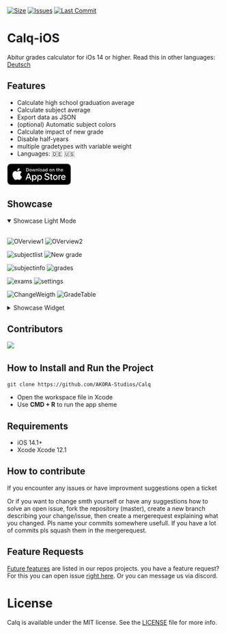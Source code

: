 [![Size](https://img.shields.io/github/repo-size/AKORA-Studios/Calq?color=428FE3&label=SIZE&style=for-the-badge)](https://apps.apple.com/tt/app/calq-abiturnoten/id1605925893?uo=2)
[![Issues](https://img.shields.io/github/issues/AKORA-Studios/Calq?color=428FE3&label=Issues&style=for-the-badge)](https://apps.apple.com/tt/app/calq-abiturnoten/id1605925893?uo=2)
[![Last Commit](https://img.shields.io/github/last-commit/AKORA-Studios/Calq/master?color=428FE3&label=lastcommit&style=for-the-badge)](https://apps.apple.com/tt/app/calq-abiturnoten/id1605925893?uo=2)

# Calq-iOS

Abitur grades calculator for iOs 14 or higher.
Read this in other languages: [Deutsch](https://github.com/AKORA-Studios/Calq/blob/master/README.md)

## Features

- Calculate high school graduation average
- Calculate subject average
- Export data as JSON
- (optional) Automatic subject colors
- Calculate impact of new grade
- Disable half-years
- multiple gradetypes with variable weight
- Languages: 🇩🇪 🇺🇸

[<img src="images/appstoreImage_en.svg" height="50">](https://apps.apple.com/tt/app/calq-abiturnoten/id1605925893?uo=2)
<br>

## Showcase

<details open>
<summary>Showcase Light Mode</summary>
<br>
  
![OVerview1](https://media.discordapp.net/attachments/867129329363976212/1181642309104844810/simulator_screenshot_B6BA853F-6491-4845-9200-9009F0B4CD6C.png?ex=6581cd28&is=656f5828&hm=045cbfe5428f477e23daab9157afd518bdfc665b2d35429f1194acfb0a38f20b&=&format=webp&quality=lossless&?width=310&height=670)
![OVerview2](https://media.discordapp.net/attachments/867129329363976212/1181642330911031377/simulator_screenshot_63871C5F-A121-4611-AE6E-96041F30A27B.png?ex=6581cd2d&is=656f582d&hm=14ad2f0ce8c0defe2dc3a3d4b4c7e24f724473b81f93cfff22a4f36ced58d813&=&format=webp&quality=lossless&?width=310&height=670)


![subjectlist](https://media.discordapp.net/attachments/867129329363976212/1075423170997260389/Simulator_Screen_Shot_iPhone_14_Pro_2023_02_15_at_06_12_50.png?width=309&height=669)
![New grade](https://media.discordapp.net/attachments/867129329363976212/1181642373671944202/simulator_screenshot_AD3B891F-D12B-48F8-9C46-90AAEF432883.png?ex=6581cd37&is=656f5837&hm=89dfbd344f5e8c7bde91c0108d7257e24cb7927931400ea6c21280c5ca0d3fc0&=&format=webp&quality=lossless&width=310&height=670)

![subjectinfo](https://media.discordapp.net/attachments/867129329363976212/1181642354856304732/simulator_screenshot_F71AC8A0-E966-47C3-ADC8-25F45C1BF609.png?ex=6581cd33&is=656f5833&hm=8bf3458905f54fe187d5157980c2a9a606621cfb23ee5bd474ccc3868384b2bd&=&format=webp&quality=lossless&width=310&height=670)
![grades](https://media.discordapp.net/attachments/867129329363976212/1075423173002149948/Simulator_Screen_Shot_iPhone_14_Pro_2023_02_15_at_06_11_17.png?width=309&height=669)

![exams](https://media.discordapp.net/attachments/867129329363976212/1181642395721408612/simulator_screenshot_C9AA268D-D384-47C0-8D81-8545897A8754.png?ex=6581cd3c&is=656f583c&hm=d79e33e2484582570f520ea72a60a6bfc1d71e52c6f9d32c887139edd83253f6&=&format=webp&quality=lossless&width=309&height=669)
![settings](https://media.discordapp.net/attachments/867129329363976212/1152266563207041085/simulator_screenshot_AB5F2062-7062-4D30-B422-A1D7F5878590.png?width=309&height=669)

![ChangeWeigth](https://media.discordapp.net/attachments/867129329363976212/1110268846188806204/Simulator_Screenshot_-_iPhone_14_-_2023-05-22_at_20.10.43.png?width=310&height=670)
![GradeTable](https://media.discordapp.net/attachments/867129329363976212/1121754360695771186/gradetable.png?width=310&height=670)

</details>

<details closed>
<summary>Showcase Widget</summary>
<br>

![Dark](https://media.discordapp.net/attachments/867129329363976212/1181642252322349127/simulator_screenshot_258061BB-4D4E-4102-8B4C-40A1F0A69AF5.png?ex=6581cd1a&is=656f581a&hm=6351cb115653b16e1839ca35e3045c0f30245033c18df4ff20f5d434ffe2394e&=&format=webp&quality=lossless&width=420&height=909)
![Light](https://media.discordapp.net/attachments/867129329363976212/1181642278633209966/simulator_screenshot_4EFA0332-3EBE-41F3-8C92-A8FAEEA1FE2E.png?ex=6581cd21&is=656f5821&hm=54f0461100a743a8d5ec8fc1a69f9f0c561b7f6679af6b6dfbda5c48d7090f3e&=&format=webp&quality=lossless&width=420&height=909)


</details
<br>

## Contributors

<a href = "https://github.com/AKORA-Studios/Calq/graphs/contributors">
  <img src = "https://contrib.rocks/image?repo=AKORA-Studios/Calq"/>
</a>

## How to Install and Run the Project

```
git clone https://github.com/AKORA-Studios/Calq
```

- Open the workspace file in Xcode
- Use **CMD + R** to run the app sheme

## Requirements

- iOS 14.1+
- Xcode Xcode 12.1

## How to contribute

If you encounter any issues or have improvment suggestions open a ticket

Or if you want to change smth yourself or have any suggestions how to solve an open issue, fork the repository (master), create a new branch describing your change/issue, then create a mergerequest explaining what you changed. Pls name your commits somewhere usefull. If you have a lot of commits pls squash them in the mergerequest.

## Feature Requests

[Future features](https://github.com/AKORA-Studios/Calq/projects/2) are listed in our repos projects. you have a feature request? For this you can open issue [right here](https://github.com/AKORA-Studios/Calq/issues). Or you can message us via discord.

# License

Calq is available under the MIT license. See the [LICENSE](https://github.com/AKORA-Studios/Calq-iOS/blob/main/LICENSE) file for more info.
